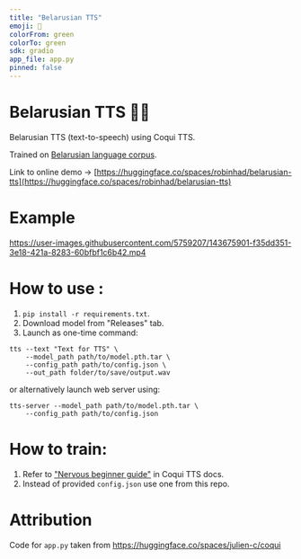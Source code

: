 ```yaml
---
title: "Belarusian TTS"
emoji: 🐸
colorFrom: green
colorTo: green
sdk: gradio
app_file: app.py
pinned: false
---
```


# Belarusian TTS 📢🤖
Belarusian TTS (text-to-speech) using Coqui TTS.

Trained on [Belarusian language corpus](https://knihi.com/none/Korpus_bielaruskaha_maulennia_dla_trenirouki_niejronnych_sietak_zip.html).  

Link to online demo -> [https://huggingface.co/spaces/robinhad/belarusian-tts](https://huggingface.co/spaces/robinhad/belarusian-tts)

# Example

https://user-images.githubusercontent.com/5759207/143675901-f35dd351-3e18-421a-8283-60bfbf1c6b42.mp4

# How to use :
1. `pip install -r requirements.txt`.
2. Download model from "Releases" tab.
3. Launch as one-time command:  
```
tts --text "Text for TTS" \
    --model_path path/to/model.pth.tar \
    --config_path path/to/config.json \
    --out_path folder/to/save/output.wav
```
or alternatively launch web server using:
```
tts-server --model_path path/to/model.pth.tar \
    --config_path path/to/config.json
```

# How to train:
1. Refer to ["Nervous beginner guide"](https://tts.readthedocs.io/en/latest/tutorial_for_nervous_beginners.html) in Coqui TTS docs.
2. Instead of provided `config.json` use one from this repo.


# Attribution
Code for `app.py` taken from https://huggingface.co/spaces/julien-c/coqui
